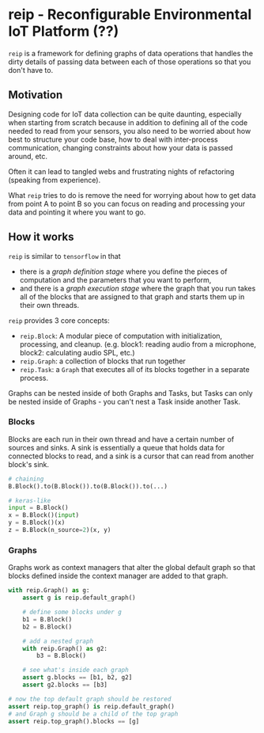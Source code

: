 # reip - Reconfigurable Environmental IoT Platform (??)

`reip` is a framework for defining graphs of data operations that handles the dirty details of passing data between each of those operations so that you don't have to.

## Motivation

Designing code for IoT data collection can be quite daunting, especially when starting from scratch because in addition to defining all of the code needed to read from your sensors, you also need to be worried about how best to structure your code base, how to deal with inter-process communication, changing constraints about how your data is passed around, etc.

Often it can lead to tangled webs and frustrating nights of refactoring (speaking from experience).

What `reip` tries to do is remove the need for worrying about how to get data from point A to point B so you can focus on reading and processing your data and pointing it where you want to go.

## How it works

`reip` is similar to `tensorflow` in that
 - there is a *graph definition stage* where you define the pieces of computation and the parameters that you want to perform,
 - and there is a *graph execution stage* where the graph that you run takes all of the blocks that are assigned to that graph and starts them up in their own threads.

`reip` provides 3 core concepts:
 - `reip.Block`: A modular piece of computation with initialization, processing, and cleanup. (e.g. block1: reading audio from a microphone, block2: calculating audio SPL, etc.)
 - `reip.Graph`: a collection of blocks that run together
 - `reip.Task`: a `Graph` that executes all of its blocks together in a separate process.

Graphs can be nested inside of both Graphs and Tasks, but Tasks can only be nested inside of Graphs - you can't nest a Task inside another Task.

### Blocks

Blocks are each run in their own thread and have a certain number of sources and sinks. A sink is essentially a queue that holds data for connected blocks to read, and a sink is a cursor that can read from another block's sink.

```python
# chaining
B.Block().to(B.Block()).to(B.Block()).to(...)

# keras-like
input = B.Block()
x = B.Block()(input)
y = B.Block()(x)
z = B.Block(n_source=2)(x, y)
```

### Graphs

Graphs work as context managers that alter the global default graph so that blocks defined inside the context manager are added to that graph.

```python
with reip.Graph() as g:
    assert g is reip.default_graph()

    # define some blocks under g
    b1 = B.Block()
    b2 = B.Block()

    # add a nested graph
    with reip.Graph() as g2:
        b3 = B.Block()

    # see what's inside each graph
    assert g.blocks == [b1, b2, g2]
    assert g2.blocks == [b3]

# now the top default graph should be restored
assert reip.top_graph() is reip.default_graph()
# and Graph g should be a child of the top graph
assert reip.top_graph().blocks == [g]
```
